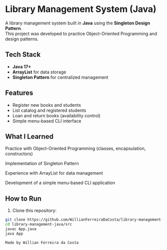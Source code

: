 # Library Management System (Java)

A library management system built in **Java** using the **Singleton Design Pattern**.  
This project was developed to practice Object-Oriented Programming and design patterns.

## Tech Stack
- **Java 17+**
- **ArrayList** for data storage
- **Singleton Pattern** for centralized management

## Features
* Register new books and students  
* List catalog and registered students  
* Loan and return books (availability control)  
* Simple menu-based CLI interface

## What I Learned

Practice with Object-Oriented Programming (classes, encapsulation, constructors)

Implementation of Singleton Pattern

Experience with ArrayList for data management

Development of a simple menu-based CLI application

##  How to Run
1. Clone this repository:
```bash
git clone https://github.com/WillianFerreiraDaCosta/library-management-java.git
cd library-management-java/src
javac App.java
java App

Made by Willian Ferreira da Costa


